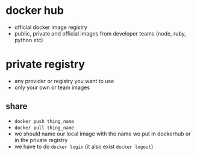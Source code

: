 # docker hub

- official docker image registry
- public, private and official images from developer teams (node, ruby, python etc)

# private registry

- any provider or registry you want to use
- only your own or team images

## share

- `docker push thing_name`
- `docker pull thing_name`
- we should name our local image with the name we put in dockerhub or in the private registry
- we have to do `docker login` (it also exist `docker logout`)

